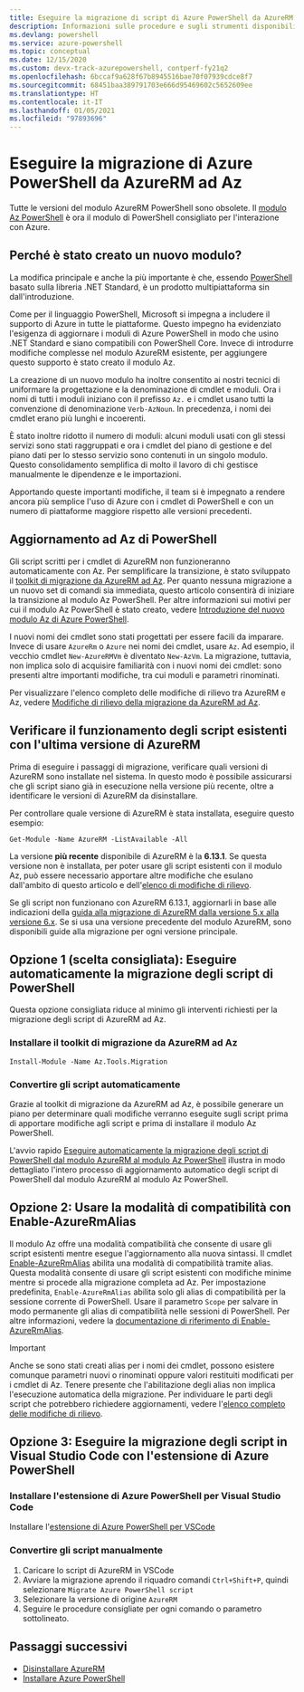 ```yaml
---
title: Eseguire la migrazione di script di Azure PowerShell da AzureRM ad Az
description: Informazioni sulle procedure e sugli strumenti disponibili per la migrazione degli script di Azure PowerShell da AzureRM al nuovo modulo Az di PowerShell.
ms.devlang: powershell
ms.service: azure-powershell
ms.topic: conceptual
ms.date: 12/15/2020
ms.custom: devx-track-azurepowershell, contperf-fy21q2
ms.openlocfilehash: 6bccaf9a628f67b8945516bae70f07939cdce8f7
ms.sourcegitcommit: 68451baa389791703e666d95469602c5652609ee
ms.translationtype: HT
ms.contentlocale: it-IT
ms.lasthandoff: 01/05/2021
ms.locfileid: "97893696"
---
```

# <a name="migrate-azure-powershell-from-azurerm-to-az"></a>Eseguire la migrazione di Azure PowerShell da AzureRM ad Az

Tutte le versioni del modulo AzureRM PowerShell sono obsolete. Il [modulo Az PowerShell](install-az-ps.md) è ora il modulo di PowerShell consigliato per l'interazione con Azure.

## <a name="why-a-new-module"></a>Perché è stato creato un nuovo modulo?

La modifica principale e anche la più importante è che, essendo [PowerShell](/powershell/scripting/overview) basato sulla libreria .NET Standard, è un prodotto multipiattaforma sin dall'introduzione.

Come per il linguaggio PowerShell, Microsoft si impegna a includere il supporto di Azure in tutte le piattaforme. Questo impegno ha evidenziato l'esigenza di aggiornare i moduli di Azure PowerShell in modo che usino .NET Standard e siano compatibili con PowerShell Core. Invece di introdurre modifiche complesse nel modulo AzureRM esistente, per aggiungere questo supporto è stato creato il modulo Az.

La creazione di un nuovo modulo ha inoltre consentito ai nostri tecnici di uniformare la progettazione e la denominazione di cmdlet e moduli. Ora i nomi di tutti i moduli iniziano con il prefisso `Az.` e i cmdlet usano tutti la convenzione di denominazione `Verb-AzNoun`. In precedenza, i nomi dei cmdlet erano più lunghi e incoerenti.

È stato inoltre ridotto il numero di moduli: alcuni moduli usati con gli stessi servizi sono stati raggruppati e ora i cmdlet del piano di gestione e del piano dati per lo stesso servizio sono contenuti in un singolo modulo. Questo consolidamento semplifica di molto il lavoro di chi gestisce manualmente le dipendenze e le importazioni.

Apportando queste importanti modifiche, il team si è impegnato a rendere ancora più semplice l'uso di Azure con i cmdlet di PowerShell e con un numero di piattaforme maggiore rispetto alle versioni precedenti.

## <a name="upgrading-to-az-powershell"></a>Aggiornamento ad Az di PowerShell

Gli script scritti per i cmdlet di AzureRM non funzioneranno automaticamente con Az. Per semplificare la transizione, è stato sviluppato il [toolkit di migrazione da AzureRM ad Az](https://github.com/Azure/azure-powershell-migration). Per quanto nessuna migrazione a un nuovo set di comandi sia immediata, questo articolo consentirà di iniziare la transizione al modulo Az PowerShell. Per altre informazioni sui motivi per cui il modulo Az PowerShell è stato creato, vedere [Introduzione del nuovo modulo Az di Azure PowerShell](new-azureps-module-az.md).

I nuovi nomi dei cmdlet sono stati progettati per essere facili da imparare. Invece di usare `AzureRm` o `Azure` nei nomi dei cmdlet, usare `Az`. Ad esempio, il vecchio cmdlet `New-AzureRMVm` è diventato `New-AzVm`.
La migrazione, tuttavia, non implica solo di acquisire familiarità con i nuovi nomi dei cmdlet: sono presenti altre importanti modifiche, tra cui moduli e parametri rinominati.

Per visualizzare l'elenco completo delle modifiche di rilievo tra AzureRM e Az, vedere [Modifiche di rilievo della migrazione da AzureRM ad Az](migrate-az-1.0.0.md).

## <a name="ensure-existing-scripts-work-with-the-latest-azurerm-release"></a>Verificare il funzionamento degli script esistenti con l'ultima versione di AzureRM

Prima di eseguire i passaggi di migrazione, verificare quali versioni di AzureRM sono installate nel sistema.
In questo modo è possibile assicurarsi che gli script siano già in esecuzione nella versione più recente, oltre a identificare le versioni di AzureRM da disinstallare.

Per controllare quale versione di AzureRM è stata installata, eseguire questo esempio:

```azurepowershell
Get-Module -Name AzureRM -ListAvailable -All
```

La versione **più recente** disponibile di AzureRM è la **6.13.1**. Se questa versione non è installata, per poter usare gli script esistenti con il modulo Az, può essere necessario apportare altre modifiche che esulano dall'ambito di questo articolo e dell'[elenco di modifiche di rilievo](migrate-az-1.0.0.md).

Se gli script non funzionano con AzureRM 6.13.1, aggiornarli in base alle indicazioni della [guida alla migrazione di AzureRM dalla versione 5.x alla versione 6.x](/powershell/azure/azurerm/migration-guide.6.0.0). Se si usa una versione precedente del modulo AzureRM, sono disponibili guide alla migrazione per ogni versione principale.

## <a name="option-1-recommended-automatically-migrate-your-powershell-scripts"></a>Opzione 1 (scelta consigliata): Eseguire automaticamente la migrazione degli script di PowerShell

Questa opzione consigliata riduce al minimo gli interventi richiesti per la migrazione degli script di AzureRM ad Az.

### <a name="install-the-azurerm-to-az-migration-toolkit"></a>Installare il toolkit di migrazione da AzureRM ad Az

```azurepowershell
Install-Module -Name Az.Tools.Migration
```

### <a name="convert-your-scripts-automatically"></a>Convertire gli script automaticamente

Grazie al toolkit di migrazione da AzureRM ad Az, è possibile generare un piano per determinare quali modifiche verranno eseguite sugli script prima di apportare modifiche agli script e prima di installare il modulo Az PowerShell.

L'avvio rapido [Eseguire automaticamente la migrazione degli script di PowerShell dal modulo AzureRM al modulo Az PowerShell](quickstart-migrate-azurerm-to-az-automatically.md) illustra in modo dettagliato l'intero processo di aggiornamento automatico degli script di PowerShell dal modulo AzureRM al modulo Az PowerShell.

## <a name="option-2-use-compatibility-mode-with-enable-azurermalias"></a>Opzione 2: Usare la modalità di compatibilità con Enable-AzureRmAlias

Il modulo Az offre una modalità compatibilità che consente di usare gli script esistenti mentre esegue l'aggiornamento alla nuova sintassi. Il cmdlet [Enable-AzureRmAlias](/powershell/module/az.accounts/enable-azurermalias) abilita una modalità di compatibilità tramite alias. Questa modalità consente di usare gli script esistenti con modifiche minime mentre si procede alla migrazione completa ad Az. Per impostazione predefinita, `Enable-AzureRmAlias` abilita solo gli alias di compatibilità per la sessione corrente di PowerShell. Usare il parametro `Scope` per salvare in modo permanente gli alias di compatibilità nelle sessioni di PowerShell. Per altre informazioni, vedere la [documentazione di riferimento di Enable-AzureRmAlias](/powershell/module/az.accounts/enable-azurermalias).

> [!IMPORTANT]
> Anche se sono stati creati alias per i nomi dei cmdlet, possono esistere comunque parametri nuovi o rinominati oppure valori restituiti modificati per i cmdlet di Az. Tenere presente che l'abilitazione degli alias non implica l'esecuzione automatica della migrazione. Per individuare le parti degli script che potrebbero richiedere aggiornamenti, vedere l'[elenco completo delle modifiche di rilievo](migrate-az-1.0.0.md).

## <a name="option-3-migrate-your-scripts-in-visual-studio-code-with-the-azure-powershell-extension"></a>Opzione 3: Eseguire la migrazione degli script in Visual Studio Code con l'estensione di Azure PowerShell

### <a name="install-the-azure-powershell-extension-for-visual-studio-code"></a>Installare l'estensione di Azure PowerShell per Visual Studio Code

Installare l'[estensione di Azure PowerShell per VSCode](https://marketplace.visualstudio.com/items?itemName=azps-tools.azps-tools)

### <a name="convert-your-scripts-manually"></a>Convertire gli script manualmente

1. Caricare lo script di AzureRM in VSCode
2. Avviare la migrazione aprendo il riquadro comandi `Ctrl+Shift+P`, quindi selezionare `Migrate Azure PowerShell script`
3. Selezionare la versione di origine `AzureRM`
4. Seguire le procedure consigliate per ogni comando o parametro sottolineato.

## <a name="next-steps"></a>Passaggi successivi

* [Disinstallare AzureRM](uninstall-az-ps.md#uninstall-the-azurerm-module)
* [Installare Azure PowerShell](install-az-ps.md)
